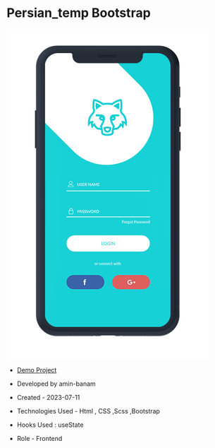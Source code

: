 # Persian_temp Bootstrap
![viewfinal](assets/img/mobile-1.png)

- [Demo Project](https://amin-banam.github.io/Persian_temp/)

- Developed by amin-banam

- Created - 2023-07-11

- Technologies Used - Html , CSS ,Scss ,Bootstrap

- Hooks Used : useState 

- Role - Frontend
